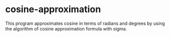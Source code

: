 # cosine-approximation
This program approximates cosine in terms of radians and degrees by using the algorithm of cosine approximation formula with sigma.
